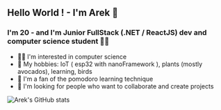 ## Hello World ! - I'm Arek 👋

### I'm 20 - and I'm Junior FullStack (.NET / ReactJS) dev and computer science student 👨‍🎓
- 👨‍💻 I'm interested in computer science
- 🌱 My hobbies: IoT ( esp32 with nanoFramework ), plants (mostly avocados), learning, birds     
- 🍅 I'm a fan of the pomodoro learning technique
- 👯 I'm looking for people who want to collaborate and create projects



![Arek's GitHub stats](https://github-readme-stats.vercel.app/api?username=ArekStasko&show_icons=true)
